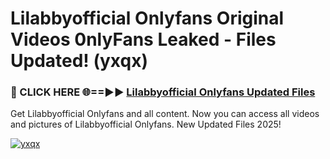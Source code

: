 # Lilabbyofficial Onlyfans Original Videos 0nlyFans Leaked - Files Updated! (yxqx)

<h3>🔴 CLICK HERE 🌐==►► <a href="https://tinyurl.com/ehrbuxhb" rel="nofollow">Lilabbyofficial Onlyfans Updated Files</a></h3>

Get Lilabbyofficial Onlyfans and all content. Now you can access all videos and pictures of Lilabbyofficial Onlyfans. New Updated Files 2025!

[![yxqx](https://i.imgur.com/lVYEuWS.gif)](https://tinyurl.com/ehrbuxhb)
